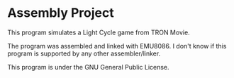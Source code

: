 # Assembly Project

This program simulates a Light Cycle game from TRON Movie. 

The program was assembled and linked with EMU8086. I don't know if this program is supported by any other assembler/linker.

This program is under the GNU General Public License.
